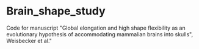 # Brain_shape_study
 Code for manuscript "Global elongation and high shape flexibility as an evolutionary hypothesis of accommodating mammalian brains into skulls", Weisbecker et al."
